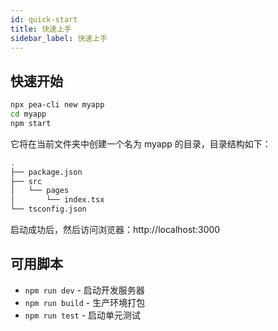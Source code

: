 ```yaml
---
id: quick-start
title: 快速上手
sidebar_label: 快速上手
---
```


## 快速开始

```bash
npx pea-cli new myapp
cd myapp
npm start
```

它将在当前文件夹中创建一个名为 myapp 的目录，目录结构如下：

```bash
.
├── package.json
├── src
│   └── pages
│       └── index.tsx
└── tsconfig.json
```

启动成功后，然后访问浏览器：http://localhost:3000

## 可用脚本

- `npm run dev` - 启动开发服务器
- `npm run build` - 生产环境打包
- `npm run test` - 启动单元测试
